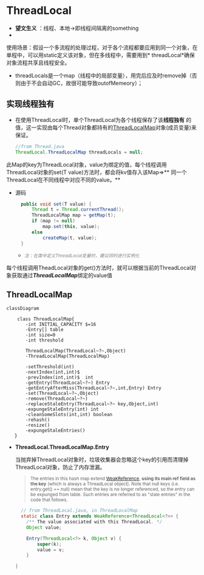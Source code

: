 # ThreadLocal

- **望文生义** ：线程、本地->即线程间隔离的something
-

使用场景：假设一个多流程的处理过程，对于各个流程都要应用到同一个对象，在单程中，可以用static定义该对象，但在多线程中，需要用到*
threadLocal*确保对象流程共享且线程安全。

- threadLocals是一个map（线程中的局部变量），用完后应及时remove掉（否则由于不会自动GC，故很可能导致outofMemeory）；

## 实现线程独有

- 在使用ThreadLocal时，单个ThreadLocal为各个线程保存了该**线程独有**
  的值，这一实现由每个Thread对象都持有的[ThreadLocalMap](#ThreadLocalMap)对象(成员变量)来保证。
  ```Java
  //from Thread.java
  ThreadLocal.ThreadLocalMap threadLocals = null;
  ```

此Map的key为ThreadLocal对象，value为绑定的值，每个线程调用ThreadLocal对象的set(T value)方法时，都会将kv值存入该Map=>**
同一个ThreadLocal在不同线程中对应不同的value。**

- 源码
  ```Java
    public void set(T value) {
        Thread t = Thread.currentThread();
        ThreadLocalMap map = getMap(t);
        if (map != null)
            map.set(this, value);
        else
            createMap(t, value);
    }
  ```
    - <small style="color:grey">*注：在类中定义ThreadLocal变量时，建议同时进行实例化*</small>

每个线程调用TheadLocal对象的get()方法时，就可以根据当前的ThreadLocal对象获取通过***ThreadLocalMap***绑定的value值

## ThreadLocalMap

```mermaid
classDiagram
    
    class ThreadLocalMap{
       -int INITIAL_CAPACITY $=16
       -Entry[] table
       -int size=0
       -int threshold
       
       ThreadLocalMap(ThreadLocal~?~,Object)
       -ThreadLocalMap(ThreadLocalMap)
       
       -setThreshold(int)
       -nextIndex(int,int)$
       -prevIndex(int,int)$  int
       -getEntry(ThreadLocal~?~) Entry
       -getEntryAfterMiss(ThreadLocal~?~,int,Entry) Entry
       -set(ThreadLocal~?~,Object)
       -remove(ThreadLocal~?~)
       -replaceStaleEntry(ThreadLocal~?~ key,Object,int)
       -expungeStaleEntry(int) int
       -cleanSomeSlots(int,int) boolean
       -rehash()
       -resize()
       -expungeStaleEntries()
   }
```

- **ThreadLocal.ThreadLocalMap.Entry**

  当抛弃掉ThreadLocal对象时，垃圾收集器会忽略这个key的引用而清理掉ThreadLocal对象，防止了内存泄漏。
  > <small>The entries in this hash map extend [WeakReference](../java-base/Reference.md), **using its main ref field as the key** (which is always a
  ThreadLocal object). Note that null keys (i.e. entry.get() == null) mean that the key is no longer referenced, so the
  entry can be expunged from table. Such entries are referred to as "stale entries" in the code that follows.</small>
  ```java
    // from ThreadLocal.java, in ThreadLocalMap
    static class Entry extends WeakReference<ThreadLocal<?>> {
      /** The value associated with this ThreadLocal. */
      Object value;
  
      Entry(ThreadLocal<?> k, Object v) {
          super(k);
          value = v;
      }
  
  }
  ```

